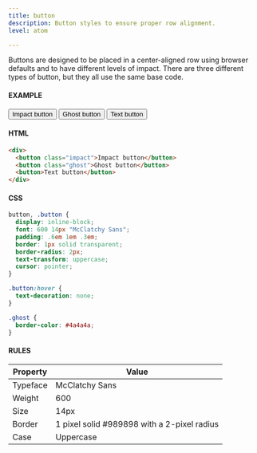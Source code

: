 ```yaml
---
title: button
description: Button styles to ensure proper row alignment.
level: atom

---
```

Buttons are designed to be placed in a center-aligned row using browser defaults and to have different levels of impact. There are three different types of button, but they all use the same base code.

#### EXAMPLE
<div class="example">
  <button class="impact">Impact button</button>
  <button class="ghost">Ghost button</button>
  <button>Text button</button>
</div>

#### HTML
```html
<div>
  <button class="impact">Impact button</button>
  <button class="ghost">Ghost button</button>
  <button>Text button</button>
</div>
```

#### CSS
```css
button, .button {
  display: inline-block;
  font: 600 14px "McClatchy Sans";
  padding: .6em 1em .3em;
  border: 1px solid transparent;
  border-radius: 2px;
  text-transform: uppercase;
  cursor: pointer;
}

.button:hover {
  text-decoration: none;
}

.ghost {
  border-color: #4a4a4a;
}
```

#### RULES

Property | Value
--- | ---
Typeface | McClatchy Sans
Weight | 600
Size | 14px
Border | 1 pixel solid #989898 with a 2-pixel radius
Case | Uppercase
